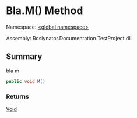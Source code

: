 # Bla\.M\(\) Method

Namespace: [\<global namespace>](../../README.md)

Assembly: Roslynator\.Documentation\.TestProject\.dll

## Summary

bla m

```csharp
public void M()
```

### Returns

[Void](https://docs.microsoft.com/en-us/dotnet/api/system.void)

